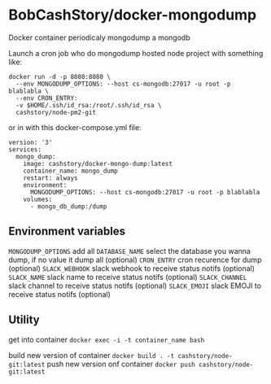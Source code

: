# BobCashStory/docker-mongodump
Docker container periodicaly mongodump a mongodb

Launch a cron job who do mongodump hosted node project with something like:
```
docker run -d -p 8080:8080 \
  --env MONGODUMP_OPTIONS: --host cs-mongodb:27017 -u root -p blablabla \
  --env CRON_ENTRY: 
  -v $HOME/.ssh/id_rsa:/root/.ssh/id_rsa \
  cashstory/node-pm2-git
```

or in with this docker-compose.yml file:
```
version: '3'
services:
  mongo_dump:
    image: cashstory/docker-mongo-dump:latest
    container_name: mongo_dump
    restart: always
    environment:
      MONGODUMP_OPTIONS: --host cs-mongodb:27017 -u root -p blablabla
    volumes:
      - mongo_db_dump:/dump
```

Environment variables
---------------------

`MONGODUMP_OPTIONS` add all
`DATABASE_NAME` select the database you wanna dump, if no value it dump all (optional)
`CRON_ENTRY` cron recurence for dump (optional)
`SLACK_WEBHOOK` slack webhook to receive status notifs (optional)
`SLACK_NAME` slack name to receive status notifs (optional)
`SLACK_CHANNEL` slack channel to receive status notifs (optional)
`SLACK_EMOJI` slack EMOJI to receive status notifs (optional)

Utility
-------

get into container `docker exec -i -t container_name bash`

build new version of container `docker build . -t cashstory/node-git:latest`
push new version onf container `docker push cashstory/node-git:latest`